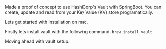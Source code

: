 Made a proof of concept to use HashiCorp's Vault with SpringBoot. You can create, update and read from your Key Value (KV) store programatically.

Lets get started with installation on mac.

Firstly lets install vault with the following command.
```brew install vault```

Moving ahead with vault setup.

